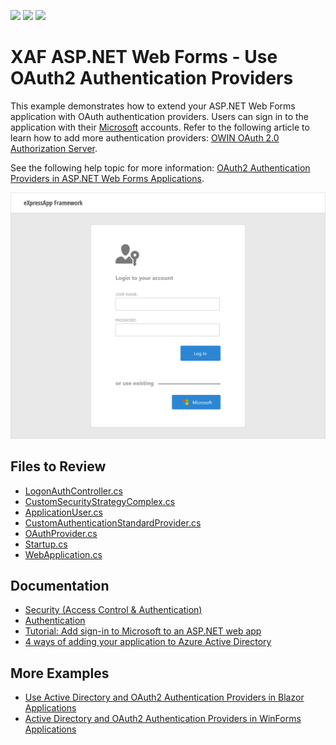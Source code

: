 <!-- default badges list -->
![](https://img.shields.io/endpoint?url=https://codecentral.devexpress.com/api/v1/VersionRange/128594415/22.1.6%2B)
[![](https://img.shields.io/badge/Open_in_DevExpress_Support_Center-FF7200?style=flat-square&logo=DevExpress&logoColor=white)](https://supportcenter.devexpress.com/ticket/details/T535280)
[![](https://img.shields.io/badge/📖_How_to_use_DevExpress_Examples-e9f6fc?style=flat-square)](https://docs.devexpress.com/GeneralInformation/403183)
<!-- default badges end -->

# XAF ASP.NET Web Forms - Use OAuth2 Authentication Providers

This example demonstrates how to extend your ASP.NET Web Forms application with OAuth authentication providers. Users can sign in to the application with their [Microsoft](https://learn.microsoft.com/en-us/azure/active-directory/develop/tutorial-v2-asp-webapp) accounts. Refer to the following article to learn how to add more authentication providers: [OWIN OAuth 2.0 Authorization Server](https://docs.microsoft.com/en-us/aspnet/aspnet/overview/owin-and-katana/owin-oauth-20-authorization-server).

See the following help topic for more information: [OAuth2 Authentication Providers in ASP.NET Web Forms Applications](https://docs.devexpress.com/eXpressAppFramework/403582/data-security-and-safety/security-system/authentication/oauth2-authentication-providers-in-web-forms-applications).

![The extended login form](./media/LogonPageWithOAuthProviders.png)


## Files to Review

* [LogonAuthController.cs](./MySolution.Module.Web/Controllers/LogonAuthController.cs)
* [CustomSecurityStrategyComplex.cs](./MySolution.Module.Web/Security/CustomSecurityStrategyComplex.cs)
* [ApplicationUser.cs](./MySolution.Module/BusinessObjects/ApplicationUser.cs)
* [CustomAuthenticationStandardProvider.cs](./MySolution.Module/Security/CustomAuthenticationStandardProvider.cs)
* [OAuthProvider.cs](./MySolution.Web/Security/OAuthProvider.cs)
* [Startup.cs](./MySolution.Web/Startup.cs)
* [WebApplication.cs](./MySolution.Web/WebApplication.cs)

## Documentation

* [Security (Access Control & Authentication)](https://docs.devexpress.com/eXpressAppFramework/113366/data-security-and-safety/security-system)
* [Authentication](https://docs.devexpress.com/eXpressAppFramework/119064/data-security-and-safety/security-system/authentication)
* [Tutorial: Add sign-in to Microsoft to an ASP.NET web app](https://learn.microsoft.com/en-us/azure/active-directory/develop/tutorial-v2-asp-webapp)
* [4 ways of adding your application to Azure Active Directory](https://techcommunity.microsoft.com/t5/azure-developer-community-blog/4-ways-of-adding-your-application-to-azure-active-directory/ba-p/336369)

## More Examples

* [Use Active Directory and OAuth2 Authentication Providers in Blazor Applications](https://docs.devexpress.com/eXpressAppFramework/402197/task-based-help/security/how-to-use-active-directory-and-oauth2-authentication-providers-in-blazor-applications)
* [Active Directory and OAuth2 Authentication Providers in WinForms Applications](https://docs.devexpress.com/eXpressAppFramework/404752/data-security-and-safety/security-system/authentication/oauth-and-custom-authentication/active-directory-and-oauth2-authentication-providers-in-winforms-applications)

